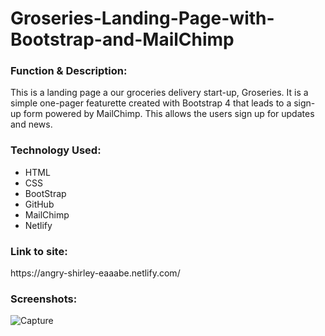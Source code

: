 # Groseries-Landing-Page-with-Bootstrap-and-MailChimp

<h3>Function & Description:</h3>
This is a landing page a our groceries delivery start-up, Groseries. It is a simple one-pager featurette created with Bootstrap 4 that leads to a sign-up form powered by MailChimp. This allows the users sign up for updates and news. 

<h3>Technology Used:</h3>

- HTML
- CSS
- BootStrap
- GitHub 
- MailChimp
- Netlify

<h3>Link to site:</h3>
https://angry-shirley-eaaabe.netlify.com/

<h3>Screenshots:</h3>

![Capture](https://user-images.githubusercontent.com/40691059/77822789-2f891480-70f6-11ea-9d8f-759e4fbb26d2.PNG)
